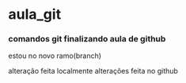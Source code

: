 # aula_git
### comandos git finalizando aula de github 



estou no novo ramo(branch)

alteração feita localmente
alterações feita no github
